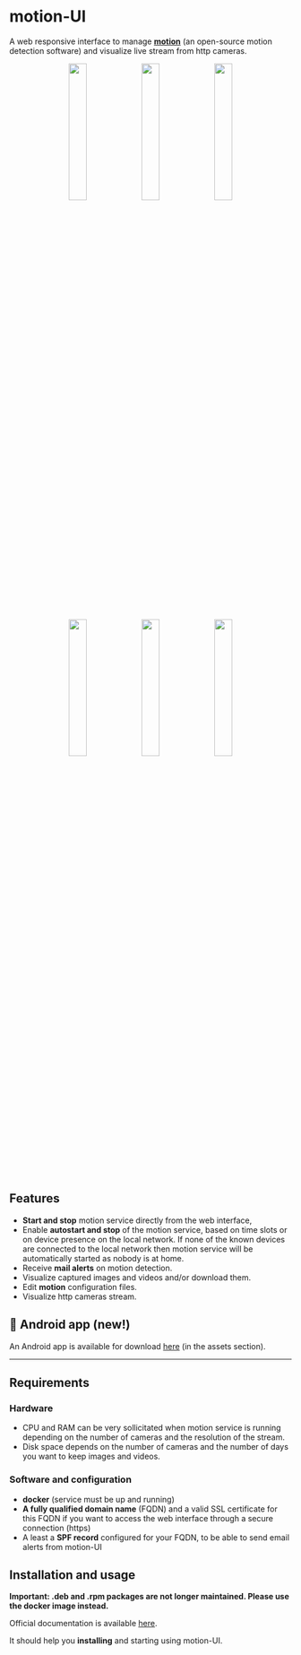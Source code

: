 # motion-UI

A web responsive interface to manage <a href="https://motion-project.github.io/"><b>motion</b></a> (an open-source motion detection software) and visualize live stream from http cameras.

<div align="center">
    <img src="https://github.com/lbr38/motion-UI/assets/54670129/fb0f78f3-10f6-45ef-8e9a-2ce119795493" width=25% align="top">
    <img src="https://github.com/lbr38/motion-UI/assets/54670129/3fadc296-4e51-48d1-9454-f956e43f3ec7" width=25% align="top">
    <img src="https://github.com/lbr38/motion-UI/assets/54670129/fcd1f4d6-b80d-43e3-8cf0-f09abe9f0e37" width=25% align="top">
</div>
<br>
<div align="center">
    <img src="https://github.com/lbr38/motion-UI/assets/54670129/e4194032-8163-4944-bc9d-4783018054cf" width=25% align="top">
    <img src="https://github.com/lbr38/motion-UI/assets/54670129/6c1e40d7-950f-4593-9243-5ec4be81e1ea" width=25% align="top">
    <img src="https://github.com/lbr38/motion-UI/assets/54670129/28a7d13e-4001-4bd0-822d-2e9b83374cc8" width=25% align="top">
</div>

<br>

## Features

- **Start and stop** motion service directly from the web interface,
- Enable **autostart and stop** of the motion service, based on time slots or on device presence on the local network. If none of the known devices are connected to the local network then motion service will be automatically started as nobody is at home.
- Receive **mail alerts** on motion detection.
- Visualize captured images and videos and/or download them.
- Edit **motion** configuration files.
- Visualize http cameras stream.

## 📱 Android app (new!)

An Android app is available for download <a href="https://github.com/lbr38/motion-UI/releases/tag/android-1.0">here</a> (in the assets section).

<hr>


## Requirements

### Hardware

- CPU and RAM can be very sollicitated when motion service is running depending on the number of cameras and the resolution of the stream.
- Disk space depends on the number of cameras and the number of days you want to keep images and videos.

### Software and configuration

- **docker** (service must be up and running)
- **A fully qualified domain name** (FQDN) and a valid SSL certificate for this FQDN if you want to access the web interface through a secure connection (https)
- A least a **SPF record** configured for your FQDN, to be able to send email alerts from motion-UI

## Installation and usage

**Important: .deb and .rpm packages are not longer maintained. Please use the docker image instead.**

Official documentation is available <a href="https://github.com/lbr38/motion-UI/wiki">here</a>.

It should help you **installing** and starting using motion-UI.
